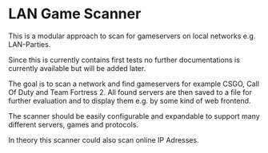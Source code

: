 # LAN Game Scanner

This is a modular approach to scan for gameservers on local networks e.g. LAN-Parties.

Since this is currently contains first tests no further documentations is currently available but will be added later.

The goal is to scan a network and find gameservers for example CSGO, Call Of Duty and Team Fortress 2. All found servers are then saved to a file for further evaluation and to display them e.g. by some kind of web frontend.

The scanner should be easily configurable and expandable to support many different servers, games and protocols.

In theory this scanner could also scan online IP Adresses.
